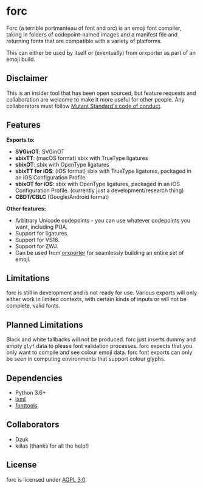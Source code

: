 # forc

Forc (a terrible portmanteau of font and orc) is an emoji font compiler, taking in folders of codepoint-named images and a manifest file and returning fonts that are compatible with a variety of platforms.

This can either be used by itself or (eventually) from orxporter as part of an emoji build.

## Disclaimer

This is an insider tool that has been open sourced, but feature requests and collaboration are welcome to make it more useful for other people. Any collaborators must follow [Mutant Standard's code of conduct](code_of_conduct.md).

## Features

**Exports to:**

- **SVGinOT**: SVGinOT
- **sbixTT**: (macOS format) sbix with TrueType ligatures 
- **sbixOT**: sbix with OpenType ligatures
- **sbixTT for iOS**: (iOS format) sbix with TrueType ligatures, packaged in an iOS Configuration Profile.
- **sbixOT for iOS**: sbix with OpenType ligatures, packaged in an iOS Configuration Profile. (currently just a development/research thing)
- **CBDT/CBLC** (Google/Android format)


**Other features:**

- Arbitrary Unicode codepoints - you can use whatever codepoints you want, including PUA.
- Support for ligatures.
- Support for VS16.
- Support for ZWJ.
- Can be used from [orxporter](https://github.com/mutantstandard/orxporter) for seamlessly building an entire set of emoji.


## Limitations

forc is still in development and is not ready for use. Various exports will only either work in limited contexts, with certain kinds of inputs or will not be complete, valid fonts.


## Planned Limitations

Black and white fallbacks will not be produced. forc just inserts dummy and empty `glyf` data to please font validation processes. forc expects that you only want to compile and see colour emoji data. forc font exports can only be seen in computing environments that support colour glyphs.


## Dependencies

- Python 3.6+
- [lxml](https://lxml.de/)
- [fonttools](https://github.com/fonttools/fonttools)

## Collaborators
- Dzuk
- kiilas (thanks for all the help!)

## License

forc is licensed under [AGPL 3.0](license.txt).
